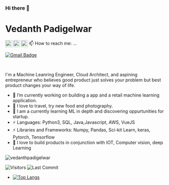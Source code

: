 ### Hi there 👋

<!--
**vedanthpadigelwar/vedanthpadigelwar** is a ✨ _special_ ✨ repository because its `README.md` (this file) appears on your GitHub profile.

Here are some ideas to get you started:

- 🔭 I’m currently working on ...
- 🌱 I’m currently learning ...
- 👯 I’m looking to collaborate on ...
- 🤔 I’m looking for help with ...
- 💬 Ask me about ...
- 📫 How to reach me: ...
- 😄 Pronouns: ...
- ⚡ Fun fact: ...
-->

 # Vedanth Padigelwar
 
📫 How to reach me: ...
<a href="https://twitter.com/VedanthP">
  <img align="left" alt="Mohit's Twitter" width="22px" src="https://cdn.jsdelivr.net/npm/simple-icons@v3/icons/twitter.svg" />
</a>
<a href="https://www.linkedin.com/in/vedanthpadigelwar">
  <img align="left" alt="Mohit's Linkdein" width="22px" src="https://cdn.jsdelivr.net/npm/simple-icons@v3/icons/linkedin.svg" />
</a>
<a href="https://github.com/vedanthpadigelwar">
  <img align="left" alt="vedanthpadigelwar's Github" width="22px" src="https://cdn.jsdelivr.net/npm/simple-icons@v3/icons/github.svg" />
</a>

[![Gmail Badge](https://img.shields.io/badge/-vedanthpadigelwar@gmail.com-c14438?style=flat-square&logo=Gmail&logoColor=white&link=mailto:vedanthpadigelwar@gmail.com)](mailto:vedanthpadigelwar@gmail.com)

<br />


I'm a Machine Leanring Engineer, Cloud Architect, and aspining entrepreneur who believes good product just solves your problem but best product changes your way of life.
 
- 🔭 I’m currently working on building a app and a retail machine learning application.
- 🌱 I  love to travel, try new food and photography.
- 🌱 I am a currently learning ML in depth and discovering oppurtunities for startup.
- ⚡ Languages: Python3, SQL, Java,Javascript, AWS, VueJS
- ⚡ Libraries and Frameworks: Numpy, Pandas, Sci-kit Learn, keras, Pytorch, Tensorflow
- 🌱 I love to build products in conjunction with IOT, Computer vision, deep Learning
 
<p align="left"><img src="https://github-readme-stats.vercel.app/api?username=vedanthpadigelwar&show_icons=true" alt="vedanthpadigelwar" /></p>

<img alt="Visitors" src="https://komarev.com/ghpvc/?username=vedanthpadigelwar&style=flat&labelColor=black&logo=github&label=PROFILE+VIEWS&color=29bf12"/>
<img alt="Last Commit" src="https://img.shields.io/github/last-commit/vedanthpadigelwar/vedanthpadigelwar?logo=markdown&label=LAST+UPDATE&color=29bf12&style=flat">

- [![Top Langs](https://github-readme-stats.vercel.app/api/top-langs/?username=mohit01-beep&layout=compact)](https://github.com/mohit01-beep/github-readme-stats)
